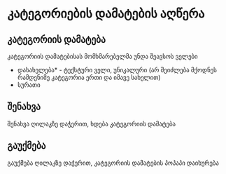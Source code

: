 # კატეგორიების დამატების აღწერა

## კატეგორიის დამატება

კატეგორიის დამატებისას მომხმარებელმა უნდა შეავსოს ველები

- დასახელება* - ტექსტური ველი, უნიკალური (არ შეიძლება მქოდნეს რამდენიმე კატეგორია ერთი და იმავე სახელით)
- სურათი

## შენახვა

შენახვა ღილაკზე დაჭერით, ხდება კატეგორიის დამატება

## გაუქმება

გაუქმება ღილაკზე დაჭერით, კატეგორიის დამატების პოპაპი დაიხურება